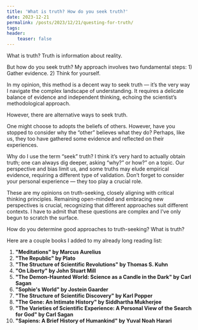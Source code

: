 ```yaml
---
title: 'What is truth? How do you seek truth?'
date: 2023-12-21
permalink: /posts/2023/12/21/questing-for-truth/
tags:
header:
    teaser: false
---
```


What is truth? Truth is information about reality. 

But how do you seek truth? My approach involves two fundamental steps: 1) Gather evidence. 2) Think for yourself.

In my opinion, this method is a decent way to seek truth — it’s the very way I navigate the complex landscape of understanding. It requires a delicate balance of evidence and independent thinking, echoing the scientist’s methodological approach.

However, there are alternative ways to seek truth.

One might choose to adopts the beliefs of others. However, have you stopped to consider why the “other” believes what they do? Perhaps, like us, they too have gathered some evidence and reflected on their experiences. 

Why do I use the term “seek” truth? I think it’s very hard to actually obtain truth; one can always dig deeper, asking “why?” or how?” on a topic. Our perspective and bias limit us, and some truths may elude empirical evidence, requiring a different type of validation. Don’t forget to consider your personal experience — they too play a crucial role.

These are my opinions on truth-seeking, closely aligning with critical thinking principles. Remaining open-minded and embracing new perspectives is crucial, recognizing that different approaches suit different contexts. I have to admit that these questions are complex and I’ve only begun to scratch the surface. 

How do you determine good approaches to truth-seeking? What is truth?

Here are a couple books I added to my already long reading list:

1. **"Meditations" by Marcus Aurelius**
2. **"The Republic" by Plato**
3. **"The Structure of Scientific Revolutions" by Thomas S. Kuhn**
4. **"On Liberty" by John Stuart Mill**
5. **"The Demon-Haunted World: Science as a Candle in the Dark" by Carl Sagan**
6. **"Sophie's World" by Jostein Gaarder**
7. **"The Structure of Scientific Discovery" by Karl Popper**
8. **"The Gene: An Intimate History" by Siddhartha Mukherjee**
9. **"The Varieties of Scientific Experience: A Personal View of the Search for God" by Carl Sagan**
10. **"Sapiens: A Brief History of Humankind" by Yuval Noah Harari**